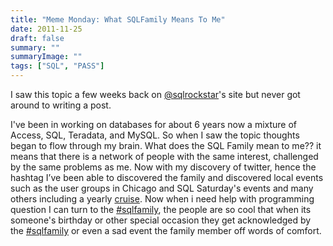 ```yaml
---
title: "Meme Monday: What SQLFamily Means To Me"
date: 2011-11-25
draft: false
summary: ""
summaryImage: ""
tags: ["SQL", "PASS"]
---
```


I saw this topic a few weeks back on [@sqlrockstar](http://thomaslarock.com/2011/11/meme-monday-for-november/)'s site but never got around to writing a post.

I've been in working on databases for about 6 years now a mixture of Access, SQL, Teradata, and MySQL. So when I saw the topic thoughts began to flow through my brain. What does the SQL Family mean to me?? it means that there is a network of people with the same interest, challenged by the same problems as me. Now with my discovery of twitter, hence the hashtag I’ve been able to discovered the family and discovered local events such as the user groups in Chicago and SQL Saturday's events and many others including a yearly [cruise](http://sqlcruise.com/). Now when i need help with programming question I can turn to the [#sqlfamily](https://twitter.com/#!/search?q=%23sqlfamily), the people are so cool that when its someone's birthday or other special occasion they get acknowledged by the [#sqlfamily](https://twitter.com/#!/search?q=%23sqlfamily) or even a sad event the family member off words of comfort.